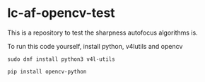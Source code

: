# lc-af-opencv-test

This is a repository to test the sharpness autofocus algorithms is.

To run this code yourself, install python, v4lutils and opencv

`sudo dnf install python3 v4l-utils`

`pip install opencv-python`
